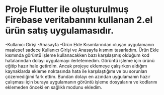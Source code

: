 # Proje Flutter ile oluşturulmuş Firebase veritabanını kullanan 2.el ürün satış uygulamasıdır.
-Kullanıcı Girişi
-Anasayfa
-Ürün Ekle
Kısımlarından oluşan uygulamanın maalesef sadece Kullanıcı Girişi ve Anasayfa kısmını tasarladım. 
Ürün Ekle kısmında görüntü işleme kullanacakken bazı karşılaşmış olduğum kod hatalarından dolayı uygulamayı ilerletemedim.
Görüntü işleme için ürünü eğitip hazır hale getirdim. Ancak projeye eklemeye çalışırken aldığım kaynaklarda 
ekleme noktasında hata ile karşılaştığımı ve bu sorunları çözemediğimi fark ettim. Bundan dolayı en azından uygulamanın hazır çalışması 
için buraya uygulamanın görüntü işleme dosyalarını ve kodlarını eklemeden önceki en sağlıklı modunu ekledim.
